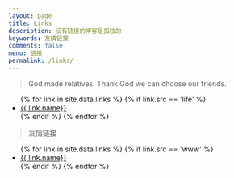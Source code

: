```yaml
---
layout: page
title: Links
description: 没有链接的博客是孤独的
keywords: 友情链接
comments: false
menu: 链接
permalink: /links/
---
```

> God made relatives. Thank God we can choose our friends.
<ul>
{% for link in site.data.links %}
  {% if link.src == 'life' %}
  <li><a href="{{ link.url }}" target="_blank">{{ link.name}}</a></li>
  {% endif %}
{% endfor %}
</ul>

> 友情链接
<ul>
{% for link in site.data.links %}
  {% if link.src == 'www' %}
  <li><a href="{{ link.url }}" target="_blank">{{ link.name}}</a></li>
  {% endif %}
{% endfor %}
</ul>

